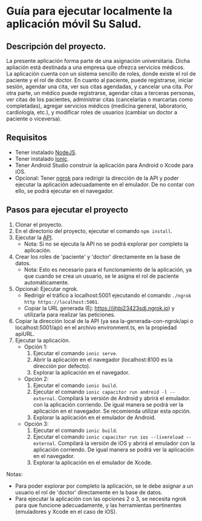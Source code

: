 # Guía para ejecutar localmente la aplicación móvil Su Salud.

## Descripción del proyecto.
La presente aplicación forma parte de una asignación universitaria. Dicha apliación está destinada a una empresa que ofrezca servicios médicos.  
La aplicación cuenta con un sistema sencillo de roles, donde existe el rol de paciente y el rol de doctor. En cuanto al paciente, puede registrarse, iniciar sesión, agendar una cita, ver sus citas agendadas, y cancelar una cita. Por otra parte, un médico puede registrarse, agendar citas a terceras personas, ver citas de los pacientes, administrar citas (cancelarlas o marcarlas como completadas), agregar servicios médicos (medicina general, laboratorio, cardiología, etc.), y modificar roles de usuarios (cambiar un doctor a paciente o viceversa).  

## Requisitos
 * Tener instalado [NodeJS](https://nodejs.org/en/download/).
 * Tener instalado [Ionic](https://ionicframework.com/docs/intro/cli).
 * Tener Android Studio construir la aplicación para Android o Xcode para iOS.
 * Opcional: Tener [ngrok](https://dashboard.ngrok.com/get-started/setup) para redirigir la dirección de la API y poder ejecutar la aplicación adecuadamente en el emulador.  De no contar con ello, se podrá ejecutar en el navegador.

## Pasos para ejecutar el proyecto
 1. Clonar el proyecto.
 2. En el directorio del proyecto, ejecutar el comando `npm install`.
 3. Ejecutar la [API](https://github.com/alvifa604/appointments-app-u/blob/master/README.md).
    * Nota: Si no se ejecuta la API no se podrá explorar por completo la aplicación.
 4. Crear los roles de 'paciente' y 'doctor' directamente en la base de datos.
    * Nota: Esto es necesario para el funcionamiento de la aplicación, ya que cuando se crea un usuario, se le asigna el rol de paciente automáticamente. 
 5. Opcional: Ejecutar ngrok.
    * Redirigir el tráfico a localhost:5001 ejecutando el comando `./ngrok http https://localhost:5001`.
    * Copiar la URL generada (Ej: https://jjhbj23423sdj.ngrok.io) y utilizarla para realizar las peticiones.
 6. Copiar la dirección local de la API (ya sea la-generada-con-ngrok/api o localhost:5001/api) en el archivo environment.ts, en la propiedad apiURL.
 7. Ejecutar la aplicación.
    * Opción 1:
      1. Ejecutar el comando `ionic serve`.
      2. Abrir la aplicación en el navegador (localhost:8100 es la dirección por defecto).
      3. Explorar la aplicación en el navegador.
    * Opción 2:
      1. Ejecutar el comando `ionic build`.
      2. Ejecutar el comando `ionic capacitor run android -l --external`. Compilará la versión de Android y abrirá el emulador. con la aplicación corriendo. De igual manera se podrá ver la aplicación en el navegador.  Se recomienda utilizar esta opción.
      3. Explorar la aplicación en el emulador de Android.
    * Opción 3:
      1. Ejecutar el comando `ionic build`.
      2. Ejecutar el comando `ionic capacitor run ios --livereload --external`. Compilará la versión de iOS y abrirá el emulador con la aplicación corriendo. De igual manera se podrá ver la aplicación en el navegador.
      3. Explorar la aplicación en el emulador de Xcode.  
      
Notas: 
* Para poder explorar por completo la aplicación, se le debe asignar a un usuario el rol de 'doctor' directamente en la base de datos.
* Para ejecutar la aplicación con las opciones 2 o 3, se necesita ngrok para que funcione adecuadamente, y las herramientas pertinentes (emuladores y Xcode en el caso de iOS).
